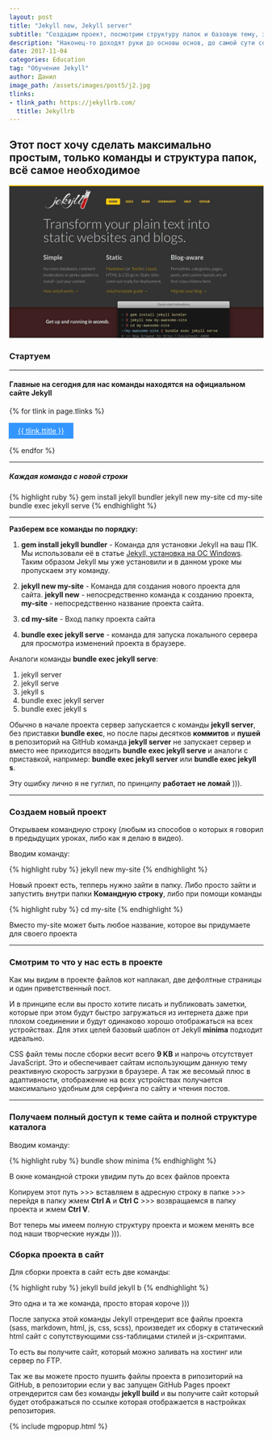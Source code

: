 ```yaml
---
layout: post
title: "Jekyll new, Jekyll server"
subtitle: "Создадим проект, посмотрим структуру папок и базовую тему, запустим проект локально, сделаем сборку"
description: "Наконец-то доходят руки до основы основ, до самой сути создания этого блога"
date: 2017-11-04
categories: Education
tag: "Обучение Jekyll"
author: Данил
image_path: /assets/images/post5/j2.jpg
tlinks:
- tlink_path: https://jekyllrb.com/ 
  ttitle: Jekyllrb
---
```


## Этот пост хочу сделать максимально простым, только команды и структура папок, всё самое необходимое



<a href="/assets/images/post5/j1.jpeg" class="library item">
  <img src="/assets/images/post5/j1.jpeg" alt="step1 histat.ml-post5">
</a>

### Стартуем

----------

#### Главные на сегодня для нас команды находятся на официальном сайте Jekyll

<div class="archi-item">
{% for tlink in page.tlinks %}
	<p><a href="{{ tlink.tlink_path }}" target="_blank">{{ tlink.ttitle }}</a></p>
{% endfor %}
</div>

----------

##### Каждая команда с новой строки

{% highlight ruby %} 
	gem install jekyll bundler
	jekyll new my-site
	cd my-site
	bundle exec jekyll serve
{% endhighlight %}

----------

**Разберем все команды по порядку:**

1. **gem install jekyll bundler** - Команда для установки Jekyll на ваш ПК. Мы использовали её в статье <a href="http://histat.ml/education/2017/10/22/jekyll-install.html" target="_blank">Jekyll, установка на ОС Windows</a>. Таким образом Jekyll мы уже установили и в данном уроке мы пропускаем эту команду.

2. **jekyll new my-site** - Команда для создания нового проекта для сайта. **jekyll new** - непосредственно команда к созданию проекта, **my-site** - непосредственно название проекта сайта.

3. **cd my-site** - Вход папку проекта сайта

4. **bundle exec jekyll serve** - команда для запуска локального сервера для просмотра изменений проекта в браузере.

Аналоги команды **bundle exec jekyll serve**:
1. jekyll server
2. jekyll serve
3. jekyll s
4. bundle exec jekyll server
5. bundle exec jekyll s

Обычно в начале проекта сервер запускается с команды **jekyll server**, без приставки **bundle exec**, но после пары десятков **коммитов** и **пушей** в репозиторий на GitHub команда **jekyll server** не запускает сервер и вместо нее приходится вводить **bundle exec jekyll serve** и аналоги с приставкой, например: **bundle exec jekyll server** или **bundle exec jekyll s**.

Эту ошибку лично я не гуглил, по принципу **работает не ломай** ))).

----------

### Создаем новый проект 

Открываем командную строку (любым из способов о которых я говорил в предыдущих уроках, либо как я делаю в видео).

Вводим команду:

{% highlight ruby %} 
	jekyll new my-site
{% endhighlight %}

Новый проект есть, тепперь нужно зайти в папку. Либо просто зайти и запустить внутри папки **Командную строку**, либо при помощи команды

{% highlight ruby %} 
	cd my-site
{% endhighlight %}

Вместо my-site может быть любое название, которое вы придумаете для своего проекта

----------

### Смотрим то что у нас есть в проекте

Как мы видим в проекте файлов кот наплакал, две дефолтные страницы и один приветственный пост.

И в принципе если вы просто хотите писать и публиковать заметки, которые при этом будут быстро загружаться из интернета даже при плохом соединении и будут одинаково хорошо отображаться на всех устройствах. Для этих целей базовый шаблон от Jekyll **minima** подходит идеально.

CSS файл темы после сборки весит всего **9 KB** и напрочь отсутствует JavaScript. Это и обеспечивает сайтам использующим данную тему реактивную скорость загрузки в браузере. А так же весомый плюс в адаптивности, отображение на всех устройствах получается максимально удобным для серфинга по сайту и чтения постов.

----------

### Получаем полный доступ к теме сайта и полной структуре каталога

Вводим команду:

{% highlight ruby %} 
	bundle show minima
{% endhighlight %}

В окне командной строки увидим путь до всех файлов проекта

Копируем этот путь >>> вставляем в адресную строку в папке >>> перейдя в папку жмем **Ctrl A** и **Ctrl C** >>> возвращаемся в папку проекта и жмем **Ctrl V**.

Вот теперь мы имеем полную структуру проекта и можем менять все под наши творческие нужды ))).

### Сборка проекта в сайт

Для сборки проекта в сайт есть две команды:

{% highlight ruby %} 
	jekyll build
	jekyll b
{% endhighlight %}

Это одна и та же команда, просто вторая короче )))

После запуска этой команды Jekyll отрендерит все файлы проекта (sass, markdown, html, js, css, scss), произведет их сборку в статический html сайт с сопутствующими css-таблицами стилей и js-скриптами. 

То есть вы получите сайт, который можно заливать на хостинг или сервер по FTP.

Так же вы можете просто пушить файлы проекта в рипозиторий на GitHub, в репозитории если у вас запущен GitHub Pages проект отрендерится сам без команды **jekyll build** и вы получите сайт который будет отображаться по ссылке которая отображается в настройках репозитория.


<style>
  .archi-item a {
    padding: 7px 18px;
    border: 1px solid #eee;
    margin-left: -2px;
    margin-right: -2px;
    background-color: #3396FF;
    display: inline-block;
    color: #fff;
  }

  .archi-item a:hover {    
    
        background-color: #e33;
        color: #fff;
   
 }
</style>

{% include mgpopup.html %}